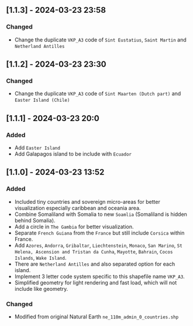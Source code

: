  ## [1.1.3] - 2024-03-23 23:58
### Changed
- Change the duplicate `VKP_A3` code of `Sint Eustatius`, `Saint Martin` and `Netherland Antilles`

## [1.1.2] - 2024-03-23 23:30
### Changed
- Change the duplicate `VKP_A3` code of `Sint Maarten (Dutch part)` and `Easter Island (Chile)`

## [1.1.1] - 2024-03-23 20:0
### Added
- Add `Easter Island`
- Add Galapagos island to be include with `Ecuador`

## [1.1.0] - 2024-03-23 13:52
### Added
- Included tiny countries and sovereign micro-areas for better visualization especially caribbean and oceania area.
- Combine Somaliland with Somalia to new `Soamlia` (Somaliland is hidden behind Somalia).
- Add a circle in `The Gambia` for better visualization.
- Separate `French Guiana` from the `France` but still include `Corsica` within France.
- Add `Azores`, `Andorra`, `Gribaltar`, `Liechtenstein`, `Monaco`, `San Marino`, `St Helena, Ascension and Tristan da Cunha`, `Mayotte`, `Bahrain`, `Cocos Islands`, `Wake Island`.
- There are `Netherland Antilles` and also separated option for each island.
- Implement 3 letter code system specific to this shapefile name `VKP_A3`.
- Simplified geometry for light rendering and fast load, which will not include like geometry.

### Changed
- Modified from original Natural Earth `ne_110m_admin_0_countries.shp`